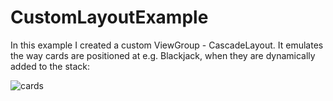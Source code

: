 CustomLayoutExample
===

In this example I created a custom ViewGroup - CascadeLayout. It emulates the way cards are positioned at e.g.
Blackjack, when they are dynamically added to the stack:

![cards](http://thumbs.dreamstime.com/x/aces-hand-cascade-playing-cards-9297098.jpg)

